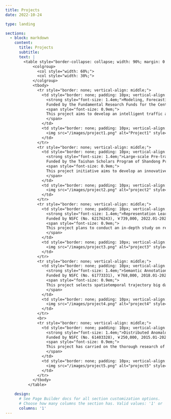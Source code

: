 ```yaml
---
title: Projects
date: 2022-10-24

type: landing

sections:
  - block: markdown
    content:
      title: Projects
      subtitle:
      text: |
        <table style="border-collapse: collapse; width: 90%; margin: 0 auto;">
            <colgroup>
              <col style="width: 60%;">
              <col style="width: 30%;">
            </colgroup>
            <tbody>
              <tr style="border: none; vertical-align: middle;">
                <td style="border: none; padding: 10px; vertical-align: middle;">
                  <strong style="font-size: 1.4em;">Modeling, Forecasting and Policy Evaluation for Intelligent Transportation</strong><br>
                  Funded by the Fundamental Research Funds for the Central Universities (No. 202442005), ￥1,000,000, 2024.01-2026.12  <br>   
                  <span style="font-size: 0.9em;">     
                  This project aims to develop an intelligent traffic analytics framework through three integrated components: (1) mining spatiotemporal patterns of congestion propagation in road networks using big data to identify critical influencing factors and inter-road correlations; (2) constructing a graph neural network-based prediction system with multi-source data fusion for real-time traffic forecasting; (3) establishing a policy evaluation mechanism that assesses public transport performance across accessibility, reliability, and equity dimensions while quantifying policy impacts on congestion mitigation and efficiency improvement. The research will generate both predictive tools for traffic management and evidence-based policy recommendations for sustainable urban mobility. 
                  </span>     
                </td>
                <td style="border: none; padding: 10px; vertical-align: middle;">
                  <img src="/images/project1.png" alt="Project1" style="max-width: 100%; height: auto;">
                </td>
              </tr>     
              <tr style="border: none; vertical-align: middle;">
                <td style="border: none; padding: 10px; vertical-align: middle;">
                  <strong style="font-size: 1.4em;">Large-scale Pre-trained Model for Spatiotemporal Representation Learning</strong><br>
                  Funded by the Taishan Scholars Program of Shandong Province, China (No. Tsqn202312083), ￥750,000, 2024.01-2026.12  <br>    
                  <span style="font-size: 0.9em;">   
                  This project initiative aims to develop an innovative pre-trained spatiotemporal representation learning model to address three critical applications of spatiotemporal data mining: (1) traffic flow prediction in intelligent transportation systems, (2) location recommendation in location-based social networks (LBSN), and (3) hydrological forecasting in marine science. The project will focus on establishing an effective deep learning framework based on large-scale pre-trained models for spatiotemporal representation learning, while systematically investigating and validating the model's effectiveness across these diverse application domains. 
                  </span>     
                </td>
                <td style="border: none; padding: 10px; vertical-align: middle;">
                  <img src="/images/project2.png" alt="project2" style="max-width: 100%; height: auto;">
                </td>
              </tr>      
              <tr style="border: none; vertical-align: middle;">
                <td style="border: none; padding: 10px; vertical-align: middle;">
                  <strong style="font-size: 1.4em;">Representation Learning for Large-Scale Complex Spatiotemporal Data and Its Applications</strong><br>
                  Funded by NSFC (No. 62176243), ￥739,000, 2022.01-2025.12<br>     
                  <span style="font-size: 0.9em;">   
                  This project plans to conduct an in-depth study on representation learning for large-scale spatiotemporal data and its applications. First, we will build an effective representation learning framework with the exploration of spatiotemporal data from different dimensions. Then, we target at five different real-world applications for our evaluation of spatial-temporal representation learning frameworks, i.e., trajectory-user linking, trajectory prediction, location recommendation, relationship inference, and trajectory anomaly detection. Specifically, we will design customized deep learning models for these applications within their unique spatial-temporal context.
                  </span>   
                </td>
                <td style="border: none; padding: 10px; vertical-align: middle;">
                  <img src="/images/project3.png" alt="project3" style="max-width: 100%; height: auto;">
                </td>
              </tr>      
              <tr style="border: none; vertical-align: middle;">
                <td style="border: none; padding: 10px; vertical-align: middle;">
                  <strong style="font-size: 1.4em;">Semantic Annotation and Semantic Pattern Mining for Trajectory Big Data</strong><br>
                  Funded by NSFC (No. 61773331), ￥768,000, 2018.01-2021.12<br>     
                  <span style="font-size: 0.9em;">   
                  This project selects spatiotemporal trajectory big data as the research object, and conducts in-depth research on the semantic-integrated trajectory data pattern mining and anomaly detection technologies. For mobility relationship inference integrating semantic features, this project proposes a friend relationship inference model based on graph embedding, which introduces semantics such as POI categories into meeting events, effectively improving the inference performance of friend relationship. For important location inference based on traffic big data, this project proposes an accurate home location and work area inference method, which realizes the annotation of important locations on sparse vehicle trajectories. For traffic inference based on traffic big data, this project completed a series of studies on citywide traffic volume inference, from spatiotemporal semi-supervised model to traffic simulator model, and to spatiotemporal representation learning model, achieving the state-of-the-art performance. For high-efficiency anomaly detection, this project proposes a fast Top-n local anomaly detection algorithm. Aiming at the problem of local anomaly detection in streaming big data environment, a Top-n local outlier detection method based on kernel density estimation is designed, which realizes efficient and effective Top-n local outlier detection in streaming big data. For the anomaly detection of high-dimensional data, this project proposes a layer-constrained variational auto-encoding kernel density estimation model and an autoregressive flow-based anomaly detection model. 
                  </span>   
                </td>
                <td style="border: none; padding: 10px; vertical-align: middle;">
                  <img src="/images/project4.png" alt="project4" style="max-width: 100%; height: auto;">
                </td>
              </tr>      
              <br>     
              <tr style="border: none; vertical-align: middle;">
                <td style="border: none; padding: 10px; vertical-align: middle;">
                  <strong style="font-size: 1.4em;">Distributed Anomalous Event Detection over Big Spatio-Temporal Data Streams</strong><br>
                  Funded by NSFC (No. 61403328), ￥250,000, 2015.01-2027.12  <br>     
                  <span style="font-size: 0.9em;">   
                  This project has carried on the thorough research of distributed outlier detection and trajectory pattern mining for spatiotemporal trajectory big data. First, we proposed a class of novel neighbor-based trajectory stream outlier model, which takes the different semantics of spatiotemporal neighbors and effectively captures various anomalous events in different scenarios. Second, we completed a series of efficient clustering algorithms and density-based clustering for streaming big data, and implemented the evolving clustering analysis in spatiotemporal data streams. Third, we designed a load-balanced data partition method in distributed stream processing system for spatiotemporal big data. Finally, we also completed the mining of trajectory group patterns based on cluttering for high-volume trajectory streams, and further realized the parallel algorithm design for distributed spatiotemporal trajectory pattern mining.    
                  </span>   
                </td>
                <td style="border: none; padding: 10px; vertical-align: middle;">
                  <img src="/images/project5.png" alt="project5" style="max-width: 100%; height: auto;">
                </td>
              </tr>              
            </tbody>
          </table>

    design:
      # See Page Builder docs for all section customization options.
      # Choose how many columns the section has. Valid values: '1' or '2'.
      columns: '1'
---
```


<!-- 
地图组件
<div class="embed-responsive embed-responsive-16by9">
  <iframe src="https://www.openstreetmap.org/export/embed.html?bbox=116.301254%2C39.984501%2C116.311254%2C39.992501&layer=mapnik&marker=39.988501%2C116.306254" width="100%" height="250" frameborder="0" style="border:1px solid #ccc"></iframe>

            <div class="text-center">
              <img src="/images/map.png" alt="Map" class="img-fluid rounded shadow-lg" style="max-width:100%;">
            </div>
-->
